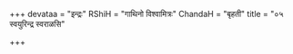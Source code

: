 +++
devataa = "इन्द्रः"
RShiH = "गाथिनो विश्वामित्रः"
ChandaH = "बृहती"
title = "०५ स्वयुरिन्द्र स्वराळसि"

+++
